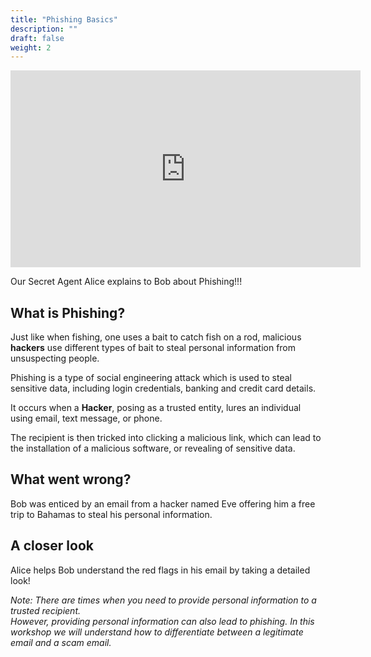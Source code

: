 ```yaml
---
title: "Phishing Basics"
description: ""
draft: false
weight: 2
---
```


<p style="text-align: center;"><iframe width="560" height="315" src="https://youtube.com/embed/GFjt3vCGpEE" frameborder="0" allow="accelerometer; autoplay; clipboard-write; encrypted-media; gyroscope; picture-in-picture" allowfullscreen></iframe></p>

Our Secret Agent Alice explains to Bob about Phishing!!!

## What is Phishing?

Just like when fishing, one uses a bait to catch fish on a rod, malicious **hackers**
use different types of bait to steal personal information from unsuspecting people.

Phishing is a type of social engineering attack which is used to steal sensitive data, including login credentials, banking and credit card details.

It occurs when a **Hacker**, posing as a trusted entity, lures an individual using email, text message, or phone.

The recipient is then tricked into clicking a malicious link, which can lead to the installation of a malicious software, or revealing of sensitive data.

## What went wrong?

Bob was enticed by an email from a hacker named Eve offering him a free trip to Bahamas to steal his personal
information.

<!--
#### Different types of phishing

1. Email Phishing scams
2. Website Phishing scams
3. Text Phishing scams

--->
## A closer look

Alice helps Bob understand the red flags in his email by taking a detailed look!

_Note: There are times when you need to provide personal information to a trusted recipient.</br>
However, providing personal information can also lead to phishing. In this workshop we will understand how to differentiate between a legitimate email and a scam email._

